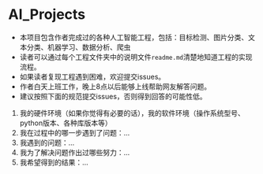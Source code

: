 # AI_Projects
* 本项目包含作者完成过的各种人工智能工程，包括：目标检测、图片分类、文本分类、机器学习、数据分析、爬虫
* 读者可以通过每个工程文件夹中的说明文件`readme.md`清楚地知道工程的实现流程。
* 如果读者复现工程遇到困难，欢迎提交issues。
* 作者白天上班工作，晚上8点以后能够上线帮助网友解答问题。
* 建议按照下面的规范提交issues，否则得到回答的可能性低。
1. 我的硬件环境（如果你觉得有必要的话），我的软件环境（操作系统型号、python版本、各种库版本等）
2. 我在过程中的哪一步遇到了问题：...
3. 我遇到的问题：...
4. 我为了解决问题作出过哪些努力：...
5. 我希望得到的结果：...
